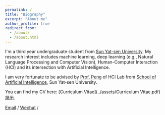 ```yaml
---
permalink: /
title: "Biography"
excerpt: "About me"
author_profile: true
redirect_from: 
  - /about/
  - /about.html
---
```


I'm a third year undergraduate student from [Sun Yat-sen University](https://www.sysu.edu.cn/). My research interest includes machine learning, deep learning (e.g., Natural Language Processing and Computer Vision), Human-Computer Interaction (HCI) and its intersection with Artificial Intelligence.

I am very fortunate to be advised by [Prof. Peng](http://zhenhuipeng.com/) of HCI Lab from [School of Artificial Intelligence](https://sai.sysu.edu.cn/), Sun Yat-sen University. 

You can find my CV here: [Curriculum Vitae](../assets/Curriculum Vitae.pdf) [简历](../assets/曹诗磊-中山大学-个人简历.pdf).

[Email](j799017232@gmail.com) / [Wechat](../images/wechat.jpg) / 

